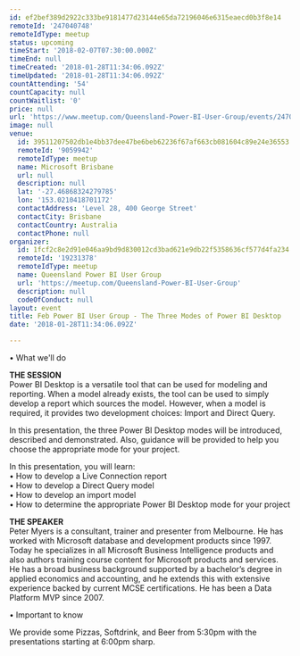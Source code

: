 ```yaml
---
id: ef2bef389d2922c333be9181477d23144e65da72196046e6315eaecd0b3f8e14
remoteId: '247040748'
remoteIdType: meetup
status: upcoming
timeStart: '2018-02-07T07:30:00.000Z'
timeEnd: null
timeCreated: '2018-01-28T11:34:06.092Z'
timeUpdated: '2018-01-28T11:34:06.092Z'
countAttending: '54'
countCapacity: null
countWaitlist: '0'
price: null
url: 'https://www.meetup.com/Queensland-Power-BI-User-Group/events/247040748/'
image: null
venue:
  id: 39511207502db1e4bb37dee47be6beb62236f67af663cb081604c89e24e36553
  remoteId: '9059942'
  remoteIdType: meetup
  name: Microsoft Brisbane
  url: null
  description: null
  lat: '-27.46868324279785'
  lon: '153.0210418701172'
  contactAddress: 'Level 28, 400 George Street'
  contactCity: Brisbane
  contactCountry: Australia
  contactPhone: null
organizer:
  id: 1fcf2c8e2d91e046aa9bd9d830012cd3bad621e9db22f5358636cf577d4fa234
  remoteId: '19231378'
  remoteIdType: meetup
  name: Queensland Power BI User Group
  url: 'https://meetup.com/Queensland-Power-BI-User-Group'
  description: null
  codeOfConduct: null
layout: event
title: Feb Power BI User Group - The Three Modes of Power BI Desktop
date: '2018-01-28T11:34:06.092Z'

---
```

<p>• What we'll do</p> <p><b>THE SESSION</b><br/>Power BI Desktop is a versatile tool that can be used for modeling and reporting. When a model already exists, the tool can be used to simply develop a report which sources the model. However, when a model is required, it provides two development choices: Import and Direct Query.</p> <p>In this presentation, the three Power BI Desktop modes will be introduced, described and demonstrated. Also, guidance will be provided to help you choose the appropriate mode for your project.</p> <p>In this presentation, you will learn:<br/>• How to develop a Live Connection report<br/>• How to develop a Direct Query model<br/>• How to develop an import model<br/>• How to determine the appropriate Power BI Desktop mode for your project</p> <p><b>THE SPEAKER</b><br/>Peter Myers is a consultant, trainer and presenter from Melbourne. He has worked with Microsoft database and development products since 1997. Today he specializes in all Microsoft Business Intelligence products and also authors training course content for Microsoft products and services. He has a broad business background supported by a bachelor’s degree in applied economics and accounting, and he extends this with extensive experience backed by current MCSE certifications. He has been a Data Platform MVP since 2007.</p> <p>• Important to know</p> <p>We provide some Pizzas, Softdrink, and Beer from 5:30pm with the presentations starting at 6:00pm sharp.</p>
